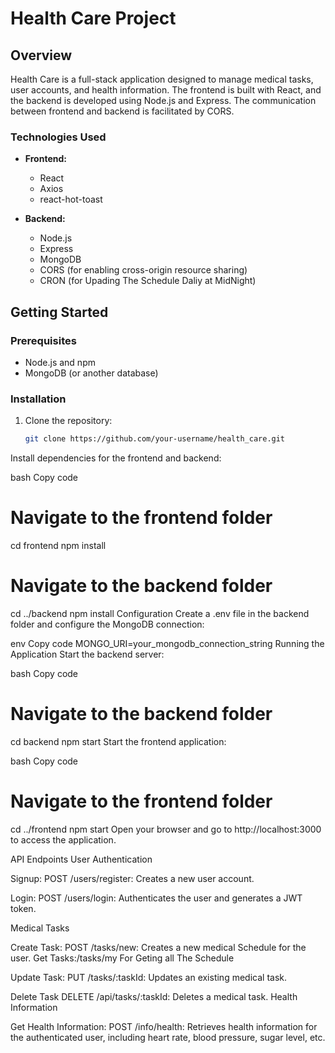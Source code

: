 # Health Care Project

## Overview

Health Care is a full-stack application designed to manage medical tasks, user accounts, and health information. The frontend is built with React, and the backend is developed using Node.js and Express. The communication between frontend and backend is facilitated by CORS.

### Technologies Used

- **Frontend:**
  - React
  - Axios 
  - react-hot-toast

- **Backend:**
  - Node.js
  - Express
  - MongoDB 
  - CORS (for enabling cross-origin resource sharing)
  - CRON (for Upading The Schedule Daliy at MidNight)

## Getting Started

### Prerequisites

- Node.js and npm
- MongoDB (or another database)

### Installation

1. Clone the repository:

   ```bash
   git clone https://github.com/your-username/health_care.git
Install dependencies for the frontend and backend:

bash
Copy code
# Navigate to the frontend folder
cd frontend
npm install

# Navigate to the backend folder
cd ../backend
npm install
Configuration
Create a .env file in the backend folder and configure the MongoDB connection:

env
Copy code
MONGO_URI=your_mongodb_connection_string
Running the Application
Start the backend server:

bash
Copy code
# Navigate to the backend folder
cd backend
npm start
Start the frontend application:

bash
Copy code
# Navigate to the frontend folder
cd ../frontend
npm start
Open your browser and go to http://localhost:3000 to access the application.

API Endpoints
User Authentication

Signup:
POST /users/register: Creates a new user account.

Login:
POST /users/login: Authenticates the user and generates a JWT token.


Medical Tasks


Create Task:
POST /tasks/new: Creates a new medical Schedule for the user.
Get Tasks:/tasks/my For Geting all The Schedule 


Update Task:
PUT /tasks/:taskId: Updates an existing medical task.


Delete Task
DELETE /api/tasks/:taskId: Deletes a medical task.
Health Information


Get Health Information:
POST /info/health: Retrieves health information for the authenticated user, including heart rate, blood pressure, sugar level, etc.
